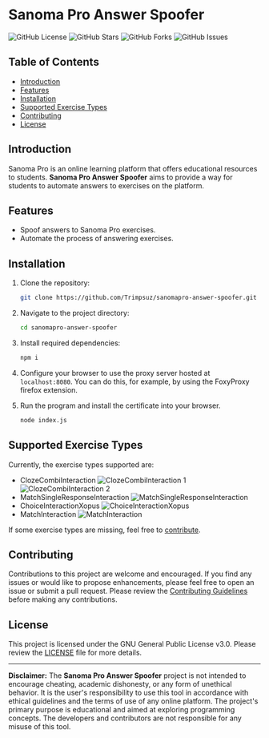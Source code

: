 # Sanoma Pro Answer Spoofer

![GitHub License](https://img.shields.io/github/license/Trimpsuz/sanomapro-answer-spoofer)
![GitHub Stars](https://img.shields.io/github/stars/Trimpsuz/sanomapro-answer-spoofer)
![GitHub Forks](https://img.shields.io/github/forks/Trimpsuz/sanomapro-answer-spoofer)
![GitHub Issues](https://img.shields.io/github/issues/Trimpsuz/sanomapro-answer-spoofer)

## Table of Contents

- [Introduction](#introduction)
- [Features](#features)
- [Installation](#installation)
- [Supported Exercise Types](#supported-exercise-types)
- [Contributing](#contributing)
- [License](#license)

## Introduction

Sanoma Pro is an online learning platform that offers educational resources to students. **Sanoma Pro Answer Spoofer** aims to provide a way for students to automate answers to exercises on the platform.

## Features

- Spoof answers to Sanoma Pro exercises.
- Automate the process of answering exercises.

## Installation

1. Clone the repository:

   ```sh
   git clone https://github.com/Trimpsuz/sanomapro-answer-spoofer.git
   ```

2. Navigate to the project directory:

   ```sh
   cd sanomapro-answer-spoofer
   ```

3. Install required dependencies:
   ```sh
   npm i
   ```
4. Configure your browser to use the proxy server hosted at `localhost:8080`. You can do this, for example, by using the FoxyProxy firefox extension.

5. Run the program and install the certificate into your browser.
   ```sh
   node index.js
   ```

## Supported Exercise Types

Currently, the exercise types supported are:

- ClozeCombiInteraction
  ![ClozeCombiInteraction 1](https://asiakaspalvelu.verkkokauppa.com/attachments/token/McTjZOF63auAXiFprHzUp0wLN/?name=firefox_WJ9FI9dsmx.png)
  ![ClozeCombiInteraction 2](https://asiakaspalvelu.verkkokauppa.com/attachments/token/d5OIPoUvCt1LFp7DiDYBXqU5A/?name=firefox_YMxWNYivxR.png)
- MatchSingleResponseInteraction
  ![MatchSingleResponseInteraction](https://asiakaspalvelu.verkkokauppa.com/attachments/token/g02FctdGnxiJKMG0gJxuqowBR/?name=firefox_vFE3ECj338.png)
- ChoiceInteractionXopus
  ![ChoiceInteractionXopus](https://asiakaspalvelu.verkkokauppa.com/attachments/token/pBFw4flTcESYPnIGt5LRqu1Be/?name=firefox_aT7AxVAI7a.png)
- MatchInteraction
  ![MatchInteraction](https://asiakaspalvelu.verkkokauppa.com/attachments/token/bPvijbI2FhSK65YlI3XWVPp13/?name=firefox_b5Nf299yRR.png)

If some exercise types are missing, feel free to [contribute](#contributing).

## Contributing

Contributions to this project are welcome and encouraged. If you find any issues or would like to propose enhancements, please feel free to open an issue or submit a pull request. Please review the [Contributing Guidelines](CONTRIBUTING.md) before making any contributions.

## License

This project is licensed under the GNU General Public License v3.0. Please review the [LICENSE](LICENSE) file for more details.

---

**Disclaimer:** The **Sanoma Pro Answer Spoofer** project is not intended to encourage cheating, academic dishonesty, or any form of unethical behavior. It is the user's responsibility to use this tool in accordance with ethical guidelines and the terms of use of any online platform. The project's primary purpose is educational and aimed at exploring programming concepts. The developers and contributors are not responsible for any misuse of this tool.
